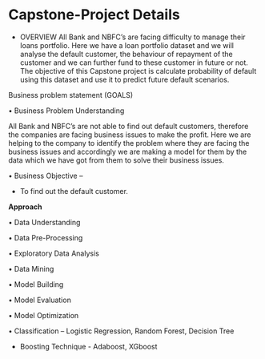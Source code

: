 # Capstone-Project Details

* OVERVIEW 
All Bank and NBFC’s are facing difficulty to manage their loans portfolio. Here we have a loan portfolio dataset and we will analyse the default customer, the behaviour of repayment of the customer and we can further fund to these customer in future or not.
The objective of this Capstone project is calculate probability of default using this dataset and use it to predict future default scenarios.

Business problem statement (GOALS)

•	Business Problem Understanding

All Bank and NBFC’s are not able to find out default customers, therefore the companies are facing business issues to make the profit. Here we are helping to the company to identify the problem where they are facing the business issues and accordingly we are making a model for them by the data which we have got from them to solve their business issues.

•	Business Objective –

* To find out the default customer.

**Approach**

•	Data Understanding

•	Data Pre-Processing

•	Exploratory Data Analysis

•	Data Mining

•	Model Building

•	Model Evaluation

•	Model Optimization

•	Classification – Logistic Regression, Random Forest, Decision Tree

* Boosting Technique - Adaboost, XGboost
